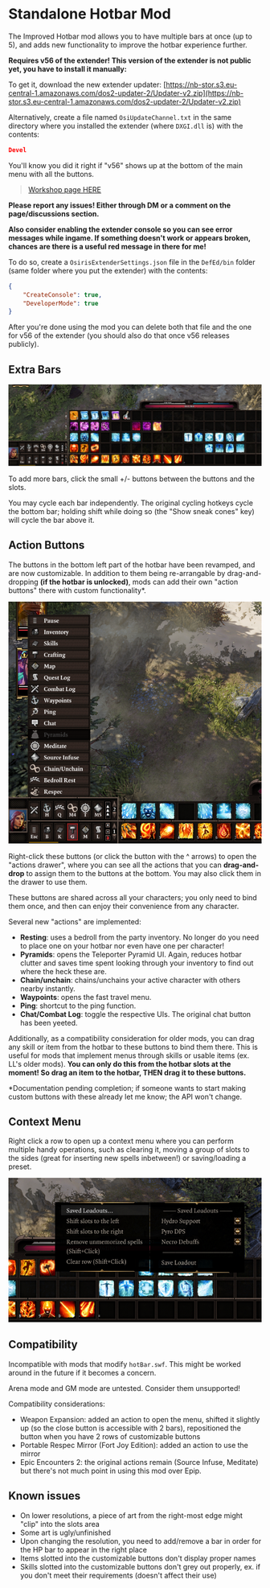 # Standalone Hotbar Mod

The Improved Hotbar mod allows you to have multiple bars at once (up to 5), and adds new functionality to improve the hotbar experience further.

**Requires v56 of the extender! This version of the extender is not public yet, you have to install it manually:**

To get it, download the new extender updater: [https://nb-stor.s3.eu-central-1.amazonaws.com/dos2-updater-2/Updater-v2.zip](https://nb-stor.s3.eu-central-1.amazonaws.com/dos2-updater-2/Updater-v2.zip)

Alternatively, create a file named `OsiUpdateChannel.txt` in the same directory where you installed the extender (where `DXGI.dll` is) with the contents:
```json
Devel
```

You'll know you did it right if "v56" shows up at the bottom of the main menu with all the buttons.

> [Workshop page HERE](https://steamcommunity.com/sharedfiles/filedetails/?id=2759281297)

**Please report any issues! Either through DM or a comment on the page/discussions section.**

**Also consider enabling the extender console so you can see error messages while ingame. If something doesn't work or appears broken, chances are there is a useful red message in there for me!**

To do so, create a `OsirisExtenderSettings.json` file in the `DefEd/bin` folder (same folder where you put the extender) with the contents:

```json
{
	"CreateConsole": true,
	"DeveloperMode": true
}
```

After you're done using the mod you can delete both that file and the one for v56 of the extender (you should also do that once v56 releases publicly).

## Extra Bars

![Extra bars.](img/hotbar/five_bars.png)

To add more bars, click the small +/- buttons between the buttons and the slots.

You may cycle each bar independently. The original cycling hotkeys cycle the bottom bar; holding shift while doing so (the "Show sneak cones" key) will cycle the bar above it.

## Action Buttons

The buttons in the bottom left part of the hotbar have been revamped, and are now customizable. In addition to them being re-arrangable by drag-and-dropping **(if the hotbar is unlocked)**, mods can add their own "action buttons" there with custom functionality*.

![Custom hotkeys.](img/hotbar/hotkeys.png)

Right-click these buttons (or click the button with the ^ arrows) to open the "actions drawer", where you can see all the actions that you can **drag-and-drop** to assign them to the buttons at the bottom. You may also click them in the drawer to use them.

These buttons are shared across all your characters; you only need to bind them once, and then can enjoy their convenience from any character.

Several new "actions" are implemented:

- **Resting**: uses a bedroll from the party inventory. No longer do you need to place one on your hotbar nor even have one per character!
- **Pyramids**: opens the Teleporter Pyramid UI. Again, reduces hotbar clutter and saves time spent looking through your inventory to find out where the heck these are.
- **Chain/unchain**: chains/unchains your active character with others nearby instantly.
- **Waypoints**: opens the fast travel menu.
- **Ping**: shortcut to the ping function.
- **Chat/Combat Log**: toggle the respective UIs. The original chat button has been yeeted.

Additionally, as a compatibility consideration for older mods, you can drag any skill or item from the hotbar to these buttons to bind them there. This is useful for mods that implement menus through skills or usable items (ex. LL's older mods). **You can only do this from the hotbar slots at the moment! So drag an item to the hotbar, THEN drag it to these buttons.**

*Documentation pending completion; if someone wants to start making custom buttons with these already let me know; the API won't change.

## Context Menu

Right click a row to open up a context menu where you can perform multiple handy operations, such as clearing it, moving a group of slots to the sides (great for inserting new spells inbetween!) or saving/loading a preset.

![Context menu.](img/hotbar/context_menu.png)

## Compatibility
Incompatible with mods that modify `hotBar.swf`. This might be worked around in the future if it becomes a concern.

Arena mode and GM mode are untested. Consider them unsupported!

Compatibility considerations:

- Weapon Expansion: added an action to open the menu, shifted it slightly up (so the close button is accessible with 2 bars), repositioned the button when you have 2 rows of customizable buttons
- Portable Respec Mirror (Fort Joy Edition): added an action to use the mirror
- Epic Encounters 2: the original actions remain (Source Infuse, Meditate) but there's not much point in using this mod over Epip.

## Known issues
- On lower resolutions, a piece of art from the right-most edge might "clip" into the slots area
- Some art is ugly/unfinished
- Upon changing the resolution, you need to add/remove a bar in order for the HP bar to appear in the right place
- Items slotted into the customizable buttons don't display proper names
- Skills slotted into the customizable buttons don't grey out properly, ex. if you don't meet their requirements (doesn't affect their use)